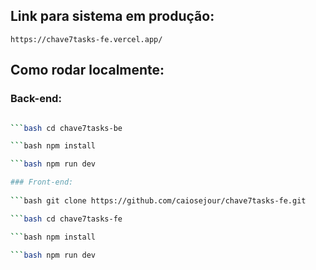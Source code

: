 ## Link para sistema em produção: 
    
    https://chave7tasks-fe.vercel.app/

## Como rodar localmente: 

### Back-end: 
        
```bash git clone https://github.com/caiosejour/chave7tasks-be.git

```bash cd chave7tasks-be

```bash npm install

```bash npm run dev

### Front-end: 
    
```bash git clone https://github.com/caiosejour/chave7tasks-fe.git

```bash cd chave7tasks-fe

```bash npm install

```bash npm run dev